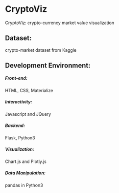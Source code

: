 # CryptoViz
CryptoViz: crypto-currency market value visualization

## Dataset: 
crypto-market dataset from Kaggle

## Development Environment:
##### Front-end: 
HTML, CSS, Materialize

##### Interactivity:
Javascript and JQuery

##### Backend:
Flask, Python3

##### Visualization: 
Chart.js and Plotly.js

##### Data Manipulation:
pandas in Python3
